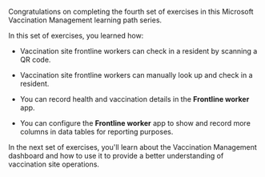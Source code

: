 Congratulations on completing the fourth set of exercises in this Microsoft Vaccination Management learning path series. 

In this set of exercises, you learned how:

- Vaccination site frontline workers can check in a resident by scanning a QR code.

- Vaccination site frontline workers can manually look up and check in a resident.

- You can record health and vaccination details in the **Frontline worker** app.

- You can configure the **Frontline worker** app to show and record more columns in data tables for reporting purposes.

In the next set of exercises, you'll learn about the Vaccination Management dashboard and how to use it to provide a better understanding of vaccination site operations.

